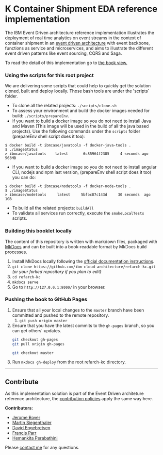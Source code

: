 # K Container Shipment EDA reference implementation

The IBM Event Driven architecture reference implementation illustrates the deployment of real time analytics on event streams in the context of container shipment in an [event driven architecture](https://github.com/ibm-cloud-architecture/refarch-eda) with event backbone, functions as service and microservices, and aims to illustrate the different event driven patterns like event sourcing, CQRS and Saga.

To read the detail of this implementation go to [the book view.](http://ibm-cloud-architecture.github.io/refarch-kc)

### Using the scripts for this root project

We are delivering some scripts that could help to quickly get the solution cloned, built and deploy locally. Those bash tools are under the 'scripts` folder.

* To clone all the related projects: `./scripts/clone.sh`
* To assess your environment and build the docker images needed for build: `./scripts/prepareEnv`.
* If you want to build a docker image so you do not need to install Java and Maven (This image will be used in the build of all the java based projects). Use the following commands under the `scripts` folder (prepareEnv shell script does it too):

```
$ docker build -t ibmcase/javatools -f docker-java-tools .
$ ./imageStatus 
> ibmcase/javatools    latest       6c85964f2385     4 seconds ago  563MB
```
* If you want to build a docker image so you do not need to install angular CLI, nodejs and npm last version, (prepareEnv shell script does it too) you can do:
```
$ docker build -t ibmcase/nodetools -f docker-node-tools .
$ ./imageStatus
> ibmcase/nodetools     latest     5bfbc87c143d     30 seconds  ago     1GB
```
* To build all the related projects: `buildAll`
* To validate all services run correctly, execute the `smokeLocalTests` scripts.


### Building this booklet locally

The content of this repository is written with markdown files, packaged with [MkDocs](https://www.mkdocs.org/) and can be built into a book-readable format by MkDocs build processes.

1. Install MkDocs locally following the [official documentation instructions](https://www.mkdocs.org/#installation).
2. `git clone https://github.com/ibm-cloud-architecture/refarch-kc.git` _(or your forked repository if you plan to edit)_
3. `cd refarch-kc`
4. `mkdocs serve`
5. Go to `http://127.0.0.1:8000/` in your browser.

### Pushing the book to GitHub Pages

1. Ensure that all your local changes to the `master` branch have been committed and pushed to the remote repository.
   1. `git push origin master`
2. Ensure that you have the latest commits to the `gh-pages` branch, so you can get others' updates.
	```bash
	git checkout gh-pages
	git pull origin gh-pages
	
	git checkout master
	```
3. Run `mkdocs gh-deploy` from the root refarch-kc directory.

--- 

## Contribute

As this implementation solution is part of the Event Driven architeture reference architecture, the [contribution policies](./CONTRIBUTING.md) apply the same way here.

**Contributors:**
* [Jerome Boyer](https://www.linkedin.com/in/jeromeboyer/)
* [Martin Siegenthaler](https://www.linkedin.com/in/martin-siegenthaler-7654184/)
* [David Engebretsen](https://www.linkedin.com/in/david-engebretsen/)
* [Francis Parr](https://www.linkedin.com/in/francis-parr-26041924)
* [Hemankita Perabathini](https://www.linkedin.com/in/hemankita-perabathini/)

Please [contact me](mailto:boyerje@us.ibm.com) for any questions.
